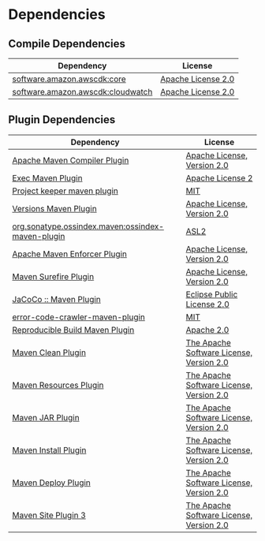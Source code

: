 <!-- @formatter:off -->
# Dependencies

## Compile Dependencies

| Dependency                             | License                 |
| -------------------------------------- | ----------------------- |
| [software.amazon.awscdk:core][0]       | [Apache License 2.0][1] |
| [software.amazon.awscdk:cloudwatch][0] | [Apache License 2.0][1] |

## Plugin Dependencies

| Dependency                                              | License                                       |
| ------------------------------------------------------- | --------------------------------------------- |
| [Apache Maven Compiler Plugin][4]                       | [Apache License, Version 2.0][5]              |
| [Exec Maven Plugin][6]                                  | [Apache License 2][7]                         |
| [Project keeper maven plugin][8]                        | [MIT][9]                                      |
| [Versions Maven Plugin][10]                             | [Apache License, Version 2.0][5]              |
| [org.sonatype.ossindex.maven:ossindex-maven-plugin][12] | [ASL2][7]                                     |
| [Apache Maven Enforcer Plugin][14]                      | [Apache License, Version 2.0][5]              |
| [Maven Surefire Plugin][16]                             | [Apache License, Version 2.0][5]              |
| [JaCoCo :: Maven Plugin][18]                            | [Eclipse Public License 2.0][19]              |
| [error-code-crawler-maven-plugin][20]                   | [MIT][9]                                      |
| [Reproducible Build Maven Plugin][22]                   | [Apache 2.0][7]                               |
| [Maven Clean Plugin][24]                                | [The Apache Software License, Version 2.0][7] |
| [Maven Resources Plugin][26]                            | [The Apache Software License, Version 2.0][7] |
| [Maven JAR Plugin][28]                                  | [The Apache Software License, Version 2.0][7] |
| [Maven Install Plugin][30]                              | [The Apache Software License, Version 2.0][7] |
| [Maven Deploy Plugin][32]                               | [The Apache Software License, Version 2.0][7] |
| [Maven Site Plugin 3][34]                               | [The Apache Software License, Version 2.0][7] |

[8]: https://github.com/exasol/project-keeper-maven-plugin
[22]: http://zlika.github.io/reproducible-build-maven-plugin
[28]: http://maven.apache.org/plugins/maven-jar-plugin/
[1]: http://www.apache.org/licenses/LICENSE-2.0
[5]: https://www.apache.org/licenses/LICENSE-2.0.txt
[14]: https://maven.apache.org/enforcer/maven-enforcer-plugin/
[7]: http://www.apache.org/licenses/LICENSE-2.0.txt
[16]: https://maven.apache.org/surefire/maven-surefire-plugin/
[24]: http://maven.apache.org/plugins/maven-clean-plugin/
[9]: https://opensource.org/licenses/MIT
[30]: http://maven.apache.org/plugins/maven-install-plugin/
[12]: https://sonatype.github.io/ossindex-maven/maven-plugin/
[6]: http://www.mojohaus.org/exec-maven-plugin
[10]: http://www.mojohaus.org/versions-maven-plugin/
[4]: https://maven.apache.org/plugins/maven-compiler-plugin/
[19]: https://www.eclipse.org/legal/epl-2.0/
[32]: http://maven.apache.org/plugins/maven-deploy-plugin/
[34]: http://maven.apache.org/plugins/maven-site-plugin/
[26]: http://maven.apache.org/plugins/maven-resources-plugin/
[0]: https://github.com/aws/aws-cdk
[20]: https://github.com/exasol/error-code-crawler-maven-plugin
[18]: https://www.jacoco.org/jacoco/trunk/doc/maven.html
